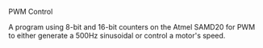 PWM Control

A program using 8-bit and 16-bit counters on the Atmel SAMD20 for PWM to either generate a 500Hz sinusoidal or control a motor's speed.